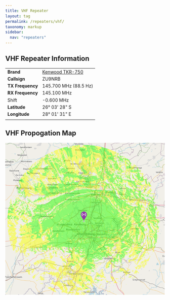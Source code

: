 ```yaml
---
title: VHF Repeater
layout: tag
permalink: /repeaters/vhf/
taxonomy: markup
sidebar:
  nav: "repeaters"
---
```


VHF Repeater Information
---

| |   |
|---|---|
|__Brand__| <a href="https://www.kenwood.com/india/com/lmr/tkr-750_850/spec.html" target="_blank">Kenwood TKR-750</a> |
| __Callsign__ | ZU9NRB |
| __TX Frequency__ | 145.700 MHz (88.5 Hz) |
| __RX Frequency__ | 145.100 MHz |
| Shift | -0.600 MHz |
| __Latitude__ | 26° 03' 28" S |
| __Longitude__ | 28° 01' 31" E |
|||


VHF Propogation Map
---
![Bryanston  Highsite](/assets/images/repeaters/vhf-propogation.png)